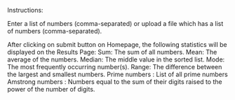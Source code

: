 Instructions:

Enter a list of numbers (comma-separated) or upload a file which has a list of numbers (comma-separated).

After clicking on submit button on Homepage, the following statistics will be displayed on the Results Page:
  Sum: The sum of all numbers.
  Mean: The average of the numbers.
  Median: The middle value in the sorted list.
  Mode: The most frequently occurring number(s).
  Range: The difference between the largest and smallest numbers.
  Prime numbers : List of all prime numbers
  Amstrong numbers : Numbers equal to the sum of their digits raised to the power of the number of digits.
